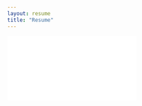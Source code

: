 ```yaml
---
layout: resume
title: "Resume"
---
```

<div class="fluidMedia">
    <iframe src="/files/Jennifer-Plunkett-Resume.pdf" frameborder="0"> </iframe>
</div>